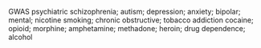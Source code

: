 

GWAS
	psychiatric
		schizophrenia; autism; depression; anxiety; bipolar; mental; 
	nicotine
		smoking; chronic obstructive; tobacco
	addiction
		cocaine; opioid; morphine; amphetamine; methadone; heroin; drug dependence; 
	alcohol


		
